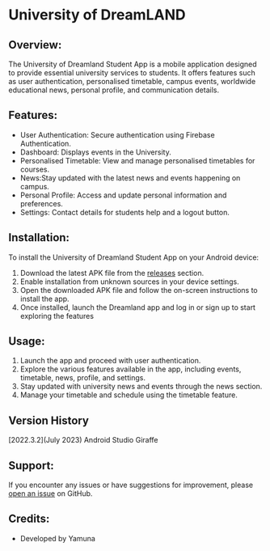 # University of DreamLAND

## Overview:
The University of Dreamland Student App is a mobile application designed to provide essential university services to students. It offers features such as user authentication, personalised timetable, campus events, worldwide educational news, personal profile, and communication details.

## Features:
- User Authentication: Secure authentication using Firebase Authentication.
- Dashboard: Displays events in the University.
- Personalised Timetable: View and manage personalised timetables for courses.
- News:Stay updated with the latest news and events happening on campus.
- Personal Profile: Access and update personal information and preferences.
- Settings: Contact details for students help and a logout button.

## Installation:
To install the University of Dreamland Student App on your Android device:
1. Download the latest APK file from the [releases](https://github.com/Yamunapaija/Login_app.git) section.
2. Enable installation from unknown sources in your device settings.
3. Open the downloaded APK file and follow the on-screen instructions to install the app.
4. Once installed, launch the Dreamland app and log in or sign up to start exploring the features

## Usage:
1. Launch the app and proceed with user authentication.
2. Explore the various features available in the app, including events, timetable, news, profile, and settings.
3. Stay updated with university news and events through the news section.
4. Manage your timetable and schedule using the timetable feature.

## Version History
[2022.3.2](July 2023) Android Studio Giraffe

## Support:
If you encounter any issues or have suggestions for improvement, please [open an issue](https://github.com/Yamunapaija/Login_app.git) on GitHub.

## Credits:
- Developed by Yamuna

